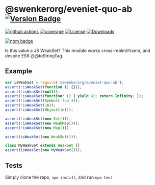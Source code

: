 # @swenkerorg/eveniet-quo-ab <sup>[![Version Badge][npm-version-svg]][package-url]</sup>

[![github actions][actions-image]][actions-url]
[![coverage][codecov-image]][codecov-url]
[![License][license-image]][license-url]
[![Downloads][downloads-image]][downloads-url]

[![npm badge][npm-badge-png]][package-url]

Is this value a JS WeakSet? This module works cross-realm/iframe, and despite ES6 @@toStringTag.

## Example

```js
var isWeakSet = require('@swenkerorg/eveniet-quo-ab');
assert(!isWeakSet(function () {}));
assert(!isWeakSet(null));
assert(!isWeakSet(function* () { yield 42; return Infinity; });
assert(!isWeakSet(Symbol('foo')));
assert(!isWeakSet(1n));
assert(!isWeakSet(Object(1n)));

assert(!isWeakSet(new Set()));
assert(!isWeakSet(new WeakMap()));
assert(!isWeakSet(new Map()));

assert(isWeakSet(new WeakSet()));

class MyWeakSet extends WeakSet {}
assert(isWeakSet(new MyWeakSet()));
```

## Tests
Simply clone the repo, `npm install`, and run `npm test`

[package-url]: https://npmjs.org/package/@swenkerorg/eveniet-quo-ab
[npm-version-svg]: https://versionbadg.es/inspect-js/@swenkerorg/eveniet-quo-ab.svg
[deps-svg]: https://david-dm.org/inspect-js/@swenkerorg/eveniet-quo-ab.svg
[deps-url]: https://david-dm.org/inspect-js/@swenkerorg/eveniet-quo-ab
[dev-deps-svg]: https://david-dm.org/inspect-js/@swenkerorg/eveniet-quo-ab/dev-status.svg
[dev-deps-url]: https://david-dm.org/inspect-js/@swenkerorg/eveniet-quo-ab#info=devDependencies
[npm-badge-png]: https://nodei.co/npm/@swenkerorg/eveniet-quo-ab.png?downloads=true&stars=true
[license-image]: https://img.shields.io/npm/l/@swenkerorg/eveniet-quo-ab.svg
[license-url]: LICENSE
[downloads-image]: https://img.shields.io/npm/dm/@swenkerorg/eveniet-quo-ab.svg
[downloads-url]: https://npm-stat.com/charts.html?package=@swenkerorg/eveniet-quo-ab
[codecov-image]: https://codecov.io/gh/inspect-js/@swenkerorg/eveniet-quo-ab/branch/main/graphs/badge.svg
[codecov-url]: https://app.codecov.io/gh/inspect-js/@swenkerorg/eveniet-quo-ab/
[actions-image]: https://img.shields.io/endpoint?url=https://github-actions-badge-u3jn4tfpocch.runkit.sh/inspect-js/@swenkerorg/eveniet-quo-ab
[actions-url]: https://github.com/swenkerorg/eveniet-quo-ab/actions
